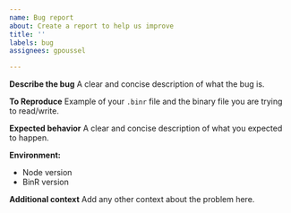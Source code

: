 ```yaml
---
name: Bug report
about: Create a report to help us improve
title: ''
labels: bug
assignees: gpoussel

---
```


**Describe the bug**
A clear and concise description of what the bug is.

**To Reproduce**
Example of your `.binr` file and the binary file you are trying to read/write.

**Expected behavior**
A clear and concise description of what you expected to happen.

**Environment:**
 - Node version
 - BinR version

**Additional context**
Add any other context about the problem here.
